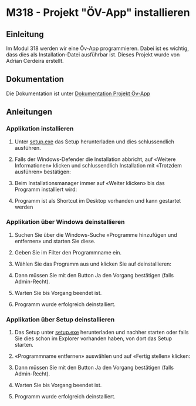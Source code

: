 # M318 - Projekt "ÖV-App" installieren

## Einleitung

Im Modul 318 werden wir eine Öv-App programmieren.
Dabei ist es wichtig, dass dies als Installation-Datei ausführbar ist.
Dieses Projekt wurde von Adrian Cerdeira erstellt.

## Dokumentation

Die Dokumentation ist unter [Dokumentation Projekt Öv-App](https://github.com/ac-webdesign/modul-318-student/tree/master/docs)

## Anleitungen

### Applikation installieren

1. Unter [setup.exe](https://github.com/ac-webdesign/modul-318-student/blob/master/setup.exe) das Setup herunterladen und dies schlussendlich ausführen.

2. Falls der Windows-Defender die Installation abbricht, auf «Weitere Informationen» klicken und schlussendlich Installation mit «Trotzdem ausführen» bestätigen:

3. Beim Installationsmanager immer auf «Weiter klicken» bis das Programm installiert wird:

4. Programm ist als Shortcut im Desktop vorhanden und kann gestartet werden

### Applikation über Windows deinstallieren

1. Suchen Sie über die Windows-Suche «Programme hinzufügen und entfernen» und starten Sie diese.

2. Geben Sie im Filter den Programmname ein.

3. Wählen Sie das Programm aus und klicken Sie auf deinstallieren:

4. Dann müssen Sie mit den Button Ja den Vorgang bestätigen (falls Admin-Recht).

5. Warten Sie bis Vorgang beendet ist.

6. Programm wurde erfolgreich deinstalliert.

### Applikation über Setup deinstallieren

1. Das Setup unter [setup.exe](https://github.com/ac-webdesign/modul-318-student/blob/master/setup.exe) herunterladen und nachher starten oder falls Sie dies schon im Explorer vorhanden haben, von dort das Setup starten.

2. «Programmname entfernen» auswählen und auf «Fertig stellen» klicken:

3. Dann müssen Sie mit den Button Ja den Vorgang bestätigen (falls Admin-Recht).

4. Warten Sie bis Vorgang beendet ist.

5. Programm wurde erfolgreich deinstalliert.